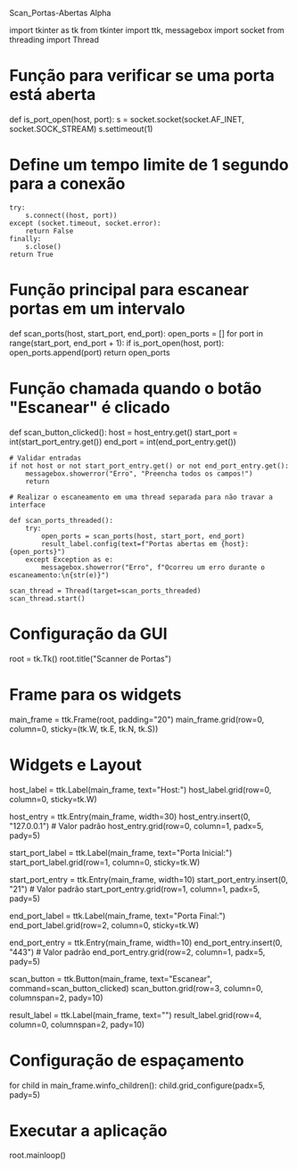  Scan_Portas-Abertas Alpha

 
import tkinter as tk
from tkinter import ttk, messagebox
import socket
from threading import Thread

# Função para verificar se uma porta está aberta
def is_port_open(host, port):
    s = socket.socket(socket.AF_INET, socket.SOCK_STREAM)
    s.settimeout(1)  
  # Define um tempo limite de 1 segundo para a conexão
    try:
        s.connect((host, port))
    except (socket.timeout, socket.error):
        return False
    finally:
        s.close()
    return True

# Função principal para escanear portas em um intervalo
def scan_ports(host, start_port, end_port):
    open_ports = []
    for port in range(start_port, end_port + 1):
        if is_port_open(host, port):
            open_ports.append(port)
    return open_ports

# Função chamada quando o botão "Escanear" é clicado
def scan_button_clicked():
    host = host_entry.get()
    start_port = int(start_port_entry.get())
    end_port = int(end_port_entry.get())

    # Validar entradas
    if not host or not start_port_entry.get() or not end_port_entry.get():
        messagebox.showerror("Erro", "Preencha todos os campos!")
        return

    # Realizar o escaneamento em uma thread separada para não travar a interface
    
    def scan_ports_threaded():
        try:
            open_ports = scan_ports(host, start_port, end_port)
            result_label.config(text=f"Portas abertas em {host}: {open_ports}")
        except Exception as e:
            messagebox.showerror("Erro", f"Ocorreu um erro durante o escaneamento:\n{str(e)}")

    scan_thread = Thread(target=scan_ports_threaded)
    scan_thread.start()

# Configuração da GUI
root = tk.Tk()
root.title("Scanner de Portas")

# Frame para os widgets
main_frame = ttk.Frame(root, padding="20")
main_frame.grid(row=0, column=0, sticky=(tk.W, tk.E, tk.N, tk.S))

# Widgets e Layout
host_label = ttk.Label(main_frame, text="Host:")
host_label.grid(row=0, column=0, sticky=tk.W)

host_entry = ttk.Entry(main_frame, width=30)
host_entry.insert(0, "127.0.0.1")  # Valor padrão
host_entry.grid(row=0, column=1, padx=5, pady=5)

start_port_label = ttk.Label(main_frame, text="Porta Inicial:")
start_port_label.grid(row=1, column=0, sticky=tk.W)

start_port_entry = ttk.Entry(main_frame, width=10)
start_port_entry.insert(0, "21")  # Valor padrão
start_port_entry.grid(row=1, column=1, padx=5, pady=5)

end_port_label = ttk.Label(main_frame, text="Porta Final:")
end_port_label.grid(row=2, column=0, sticky=tk.W)

end_port_entry = ttk.Entry(main_frame, width=10)
end_port_entry.insert(0, "443")  # Valor padrão
end_port_entry.grid(row=2, column=1, padx=5, pady=5)

scan_button = ttk.Button(main_frame, text="Escanear", command=scan_button_clicked)
scan_button.grid(row=3, column=0, columnspan=2, pady=10)

result_label = ttk.Label(main_frame, text="")
result_label.grid(row=4, column=0, columnspan=2, pady=10)

# Configuração de espaçamento
for child in main_frame.winfo_children():
    child.grid_configure(padx=5, pady=5)

# Executar a aplicação
root.mainloop()
